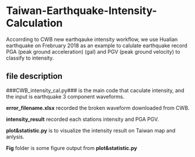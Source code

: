 # Taiwan-Earthquake-Intensity-Calculation
  Accorrding to CWB new earthqauke intensity workflow, we use Hualian earthquake on Frebruary 2018 as an example to calulate earthquake record PGA (peak ground acceleration) (gal) and PGV (peak ground velocity) to classify to intensity. 
  
## file description
  ###CWB_intensity_cal.py### is the main code that caculate intensity, and the input is earthquake 3 component waveforms.
  
  **error_filename.xlsx** recorded the broken waveform downloaded from CWB.
  
  **intensity_result** recorded each stations intensity and PGA PGV.
  
  **plot&statistic.py** is to visualize the intensity result on Taiwan map and anlysis.
  
  **Fig** folder is some figure output from **plot&statistic.py**
  
